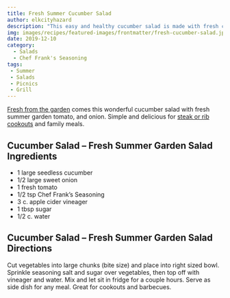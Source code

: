 ```yaml
---
title: Fresh Summer Cucumber Salad
author: elkcityhazard
description: "This easy and healthy cucumber salad is made with fresh cucumbers, red onion, and a simple vinaigrette. It's the perfect side dish for summer meals."
img: images/recipes/featured-images/frontmatter/fresh-cucumber-salad.jpg
date: 2019-12-10
category: 
  - Salads
  - Chef Frank's Seasoning
tags:
 - Summer
 - Salads
 - Picnics
 - Grill
---
```

[Fresh from the garden][1] comes this wonderful cucumber salad with fresh summer garden tomato, and onion. Simple and delicious for [steak or rib cookouts][2] and family meals.

## Cucumber Salad &#8211; Fresh Summer Garden Salad Ingredients

  * 1 large seedless cucumber
  * 1/2 large sweet onion
  * 1 fresh tomato
  * 1/2 tsp Chef Frank&#8217;s Seasoning
  * 3 c. apple cider vineager
  * 1 tbsp sugar
  * 1/2 c. water

## Cucumber Salad &#8211; Fresh Summer Garden Salad Directions

Cut vegetables into large chunks (bite size) and place into right sized bowl. Sprinkle seasoning salt and sugar over vegetables, then top off with vineager and water. Mix and let sit in fridge for a couple hours. Serve as side dish for any meal. Great for cookouts and barbecues.

 [1]: /wordpress/vegetables-and-salad-recipes/
 [2]: /wordpress/grilling-cookouts-and-barbecues/